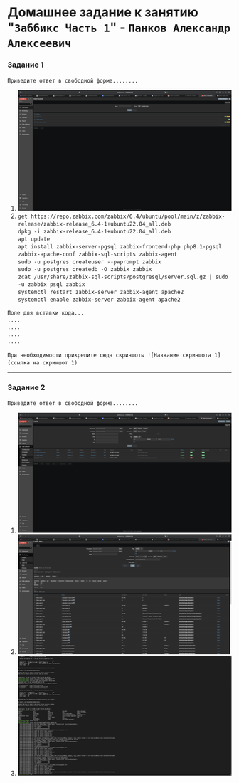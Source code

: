 # Домашнее задание к занятию "`Заббикс Часть 1`" - `Панков Александр Алексеевич`


### Задание 1

`Приведите ответ в свободной форме........`

1. ![alt text](https://github.com/JukePuk/sys-pattern-homework/blob/main/Снимок%20экрана%202023-12-28%20в%2016.30.51.png)
2. `get https://repo.zabbix.com/zabbix/6.4/ubuntu/pool/main/z/zabbix-release/zabbix-release_6.4-1+ubuntu22.04_all.deb`
<br>`dpkg -i zabbix-release_6.4-1+ubuntu22.04_all.deb`
<br>`apt update`
<br>`apt install zabbix-server-pgsql zabbix-frontend-php php8.1-pgsql zabbix-apache-conf zabbix-sql-scripts zabbix-agent`
<br>`sudo -u postgres createuser --pwprompt zabbix`
<br>`sudo -u postgres createdb -O zabbix zabbix`
<br>`zcat /usr/share/zabbix-sql-scripts/postgresql/server.sql.gz | sudo -u zabbix psql zabbix`
<br>`systemctl restart zabbix-server zabbix-agent apache2`
<br>`systemctl enable zabbix-server zabbix-agent apache2`

```
Поле для вставки кода...
....
....
....
....
```

`При необходимости прикрепитe сюда скриншоты
![Название скриншота 1](ссылка на скриншот 1)`


---

### Задание 2

`Приведите ответ в свободной форме........`

1. ![alt text](https://github.com/JukePuk/sys-pattern-homework/blob/main/Снимок%20экрана%202023-12-28%20в%2016.33.12.png)
2. ![alt text](https://github.com/JukePuk/sys-pattern-homework/blob/main/Снимок%20экрана%202023-12-28%20в%2016.33.30.png)
3. ![alt text](https://github.com/JukePuk/sys-pattern-homework/blob/main/Снимок%20экрана%202023-12-28%20в%2016.35.25.png)

